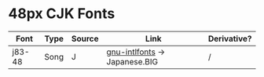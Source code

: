 # 48px CJK Fonts

| Font | Type | Source | Link | Derivative? |
| --- | -- | --- | --- | --- |
| j83-48 | Song | J | [gnu-intlfonts](https://ftp.gnu.org/gnu/intlfonts/) -> Japanese.BIG | / |
